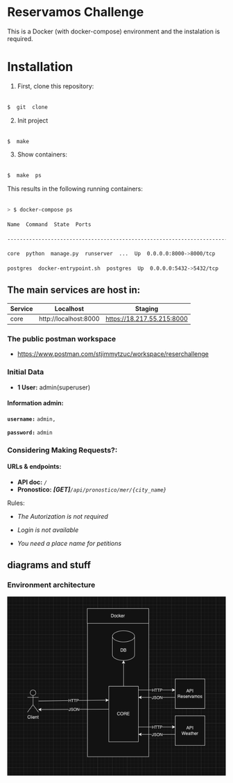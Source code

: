 Reservamos Challenge
==============

  

This is a Docker (with docker-compose) environment and the instalation is required.

  

# Installation

  

1. First, clone this repository:

  

```bash

$  git  clone

```

  

2. Init project

```bash

$  make

```

  

3. Show containers:

```bash

$  make  ps

```

This results in the following running containers:

  

```bash

> $ docker-compose ps

Name  Command  State  Ports

----------------------------------------------------------------------------------------------------------

core  python  manage.py  runserver  ...  Up  0.0.0.0:8000->8000/tcp

postgres  docker-entrypoint.sh  postgres  Up  0.0.0.0:5432->5432/tcp

```

  

## The main services are host in:

| Service | Localhost | Staging |
| -- | -- | --|
| core |http://localhost:8000 | https://18.217.55.215:8000 |

  
  ### The public postman workspace

- https://www.postman.com/stjimmytzuc/workspace/reserchallenge

### Initial Data

- **1 User:** admin(superuser)

#### Information admin:

**`username:`**  `admin,`

**`password:`**  `admin`

  
  

### Considering Making Requests?:
#### URLs & endpoints:

- **API doc:**  *`/`*
- **Pronostico:** ***[GET]**`/api/pronostico/mer/{city_name}`*

  

Rules:

- *The Autorization is not required*

- *Login is not available*

- *You need a place name for petitions*

  

## diagrams and stuff

### Environment architecture

![arch](arq.png)
